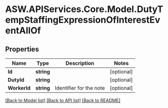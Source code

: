
# ASW.APIServices.Core.Model.DutyTempStaffingExpressionOfInterestEventAllOf

## Properties

Name | Type | Description | Notes
------------ | ------------- | ------------- | -------------
**Id** | **string** |  | [optional] 
**DutyId** | **string** |  | [optional] 
**WorkerId** | **string** | Identifier for the note | [optional] 

[[Back to Model list]](../README.md#documentation-for-models)
[[Back to API list]](../README.md#documentation-for-api-endpoints)
[[Back to README]](../README.md)

